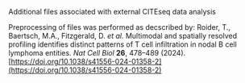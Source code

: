 Additional files associated with external CITEseq data analysis

Preprocessing of files was performed as decscribed by:
Roider, T., Baertsch, M.A., Fitzgerald, D. *et al.* Multimodal and spatially resolved profiling identifies distinct patterns of T cell infiltration in nodal B cell lymphoma entities. *Nat Cell Biol* **26**, 478–489 (2024). [https://doi.org/10.1038/s41556-024-01358-2](https://doi.org/10.1038/s41556-024-01358-2)
